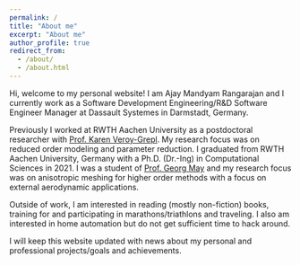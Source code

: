 ```yaml
---
permalink: /
title: "About me"
excerpt: "About me"
author_profile: true
redirect_from: 
  - /about/
  - /about.html
---
```

Hi, welcome to my personal website! I am Ajay Mandyam Rangarajan and I currently work as a Software Development Engineering/R&D Software Engineer Manager at Dassault Systemes in Darmstadt, Germany. 

Previously I worked at RWTH Aachen University as a postdoctoral researcher with [Prof. Karen Veroy-Grepl](https://www.tue.nl/en/research/researchers/karen-veroy-grepl/). My research focus was on reduced order modeling and parameter reduction. I graduated from RWTH Aachen University, Germany with a Ph.D. (Dr.-Ing) in Computational Sciences in 2021. I was a student of [Prof. Georg May](https://www.vki.ac.be/index.php/vkidepartments/ar-department-other-menu-100/263-faculty/faculty-in-ar/768-georg-may) and my research focus was on anisotropic meshing for higher order methods with a focus on external aerodynamic applications. 

Outside of work, I am interested in reading (mostly non-fiction) books, training for and participating in marathons/triathlons and traveling. I also am interested in home automation but do not get sufficient time to hack around. 

I will keep this website updated with news about my personal and professional projects/goals and achievements.